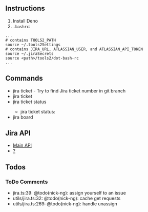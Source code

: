 ## Instructions

1. Install Deno
2. `.bashrc`:
```
...
# contains TOOLS2_PATH
source ~/.tools2Settings
# contains JIRA_URL, ATLASSIAN_USER, and ATLASSIAN_API_TOKEN
source ~/.jiraSecrets
source <path>/tools2/dot-bash-rc
...
```

## Commands

* jira ticket - Try to find Jira ticket number in git branch
* jira ticket <ticket-number>
* jira ticket <ticket-number> status
  * jira ticket <ticket-number> status:<status-name>
* jira board <board-number>

## Jira API

- [Main API](https://docs.atlassian.com/software/jira/docs/api/REST/9.9.0/)
- [?](https://developer.atlassian.com/cloud/jira/platform/apis/document/nodes/media/)

## Todos

### ToDo Comments

- jira.ts:39: @todo(nick-ng): assign yourself to an issue
- utils/jira.ts:32: @todo(nick-ng): cache get requests
- utils/jira.ts:269: @todo(nick-ng): handle unassign
